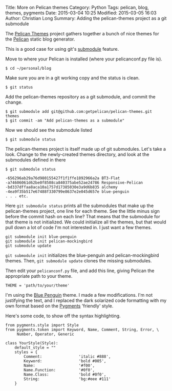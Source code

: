 Title: More on Pelican themes 
Category: Python
Tags: pelican, blog, themes, pygments
Date: 2015-03-04 10:25
Modified: 2015-03-05 16:03
Author: Christian Long
Summary: Adding the pelican-themes project as a git submodule 

The [Pelican Themes](https://github.com/getpelican/pelican-themes) project gathers together a bunch of nice themes for the [Pelican](http://docs.getpelican.com) static blog generator. 

This is a good case for using git's [submodule](http://git-scm.com/book/en/v2/Git-Tools-Submodules) feature. 

Move to where your Pelican is installed (where your pelicanconf.py file is). 

    $ cd ~/personal/blog

Make sure you are in a git working copy and the status is clean.

    $ git status

Add the pelican-themes repository as a git submodule, and commit the change.

    $ git submodule add git@github.com:getpelican/pelican-themes.git themes
    $ git commit -am "Add pelican-themes as a submodule"

Now we should see the submodule listed

    $ git submodule status

The pelican-themes project is itself made up of git submodules. Let's take a look.
Change to the newly-created themes directory, and look at the submodules defined in there

    $ git submodule status

    -656296ab29a76d980155427f1f1ffe1892966a2a BT3-Flat
    -a74606061d62be0f8508ca840375abe52ae24786 Responsive-Pelican
    -bd337dffaa8aca10a1757d17385030e3a9d6b835 alchemy
    -4ea9f35b517e67488f330799e8637e2e045d657e blue-penguin
    . . . etc.

Here `git submodule status` prints all the submodules that make up the pelican-themes project, one line for each theme. 
See the little minus sign before the commit hash on each line? That means that the submodule for that theme
is not initialized. We could initialize all the themes, but that would pull down a lot of code I'm not interested
in. I just want a few themes.

    git submodule init blue-penguin
    git submodule init pelican-mockingbird
    git submodule update

`git submodule init` initializes the blue-penguin and pelican-mockingbird themes. Then, `git submodule update` clones the missing submodules.

Then edit your `pelicanconf.py` file, and add this line, giving Pelican the appropriate path to your theme. 

    THEME = 'path/to/your/theme'

I'm using the [Blue Penguin](https://github.com/jody-frankowski/blue-penguin) theme. I made a few modifications. I'm not justifying the text, 
and I replaced the dark solarized code formatting with my own format based on the [Pygments](http://pygments.org/docs/styles) 'friendly' style.

Here's some code, to show off the syntax highlighting. 
    
    from pygments.style import Style
    from pygments.token import Keyword, Name, Comment, String, Error, \
         Number, Operator, Generic

    class YourStyle(Style):
        default_style = ""
        styles = {
            Comment:                'italic #888',
            Keyword:                'bold #005',
            Name:                   '#f00',
            Name.Function:          '#0f0',
            Name.Class:             'bold #0f0',
            String:                 'bg:#eee #111'
        }





